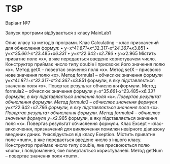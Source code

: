 # TSP
Варіант №7

Запуск програми відбувається з класу MainLab1

Опис класу та методів програми. 
Клас Calculating – клас призначений для обчислення формул:
•	y=x^4*1.871+x^3*2.317-x^2*4.367+x*3.851
•	y=x^3*5.661-x^2*3.485+x*6.331
•	y=x^2*2.642+x*2.796
•	y=x*2.965
Містить приватне поле «x», в яке передається введене користувачем число. Конструктор приймає число типу double і присвоює його значення полю «х».
Метод getX – повертає значення поля «х».
Метод setX – присвоює нове значення полю «х».
Метод formula1 – обчислює значення формули y=x^4*1.871+x^3*2.317-x^2*4.367+x*3.851 формули, в яку підставляється значення поля «х». Повертає результат обчислення формули.
Метод formula2 – обчислює значення формули y=x^3*5.661-x^2*3.485+x*6.331 формули, в яку підставляється значення поля «х». Повертає результат обчислення формули.
Метод formula3 – обчислює значення формули y=x^2*2.642+x*2.796 формули, в яку підставляється значення поля «х». Повертає результат обчислення формули.
Метод formula4 – обчислює значення формули y=x*2.965 формули, в яку підставляється значення поля «х». Повертає результат обчислення формули.
Клас Except – клас-виключення, призначений для виключення помилки невірного діапазону введених даних. Унаслідується від класу Exeption. Містить приватне поле «num», в яке передається введене число з іншого класу. Конструктор приймає число типу double, яке присвоюється полю «num», і повідомлення, яке повертається користувачеві. 
Метод getNum – повертає значення поля «num».
